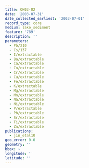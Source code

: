 ```yaml
---
title: QH03-02
date: '2003-07-31'
date_collected_earliest: '2003-07-01'
record_type: core
medium: lake_sediment
feature: '789'
description: ''
parameters:
  - Pb/210
  - Cs/137
  - I/extractable
  - Ba/extractable
  - Ca/extractable
  - Co/extractable
  - Cr/extractable
  - Cu/extractable
  - Fe/extractable
  - K/extractable
  - Mg/extractable
  - Mn/extractable
  - Na/extractable
  - Ni/extractable
  - P/extractable
  - Pb/extractable
  - Sr/extractable
  - Ti/extractable
  - Zn/extractable
publications:
  - jin_etal10
geo_error: 0.0
geometry: ''
bbox: ~
longitude: ''
latitude: ''
---
```

